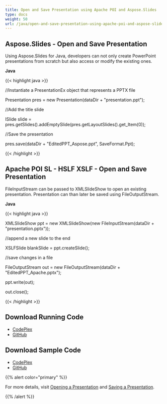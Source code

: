 ```yaml
---
title: Open and Save Presentation using Apache POI and Aspose.Slides
type: docs
weight: 50
url: /java/open-and-save-presentation-using-apache-poi-and-aspose-slides/
---
```


## **Aspose.Slides - Open and Save Presentation**
Using Aspose.Slides for Java, developers can not only create PowerPoint presentations from scratch but also access or modify the existing ones.

**Java**

{{< highlight java >}}

 //Instantiate a PresentationEx object that represents a PPTX file

Presentation pres = new Presentation(dataDir + "presentation.ppt");

//Add the title slide

ISlide slide = pres.getSlides().addEmptySlide(pres.getLayoutSlides().get_Item(0));

//Save the presentation

pres.save(dataDir + "EditedPPT_Aspose.ppt", SaveFormat.Ppt);

{{< /highlight >}}
## **Apache POI SL - HSLF XSLF - Open and Save Presentation**
FileInputStream can be passed to XMLSlideShow to open an existing presentation. Presentation can than later be saved using FileOutputStream.

**Java**

{{< highlight java >}}

 XMLSlideShow ppt = new XMLSlideShow(new FileInputStream(dataDir + "presentation.pptx"));

//append a new slide to the end

XSLFSlide blankSlide = ppt.createSlide();

//save changes in a file

FileOutputStream out = new FileOutputStream(dataDir + "EditedPPT_Apache.pptx");

ppt.write(out);

out.close();

{{< /highlight >}}
## **Download Running Code**
- [CodePlex](https://asposeslidesjavaapachepoi.codeplex.com/releases/view/618722)
- [GitHub](https://github.com/aspose-slides/Aspose.Slides-for-Java/releases/tag/Aspose.Slides_Java_for_Apache_POI-v1.0.0)
## **Download Sample Code**
- [CodePlex](https://asposeslidesjavaapachepoi.codeplex.com/SourceControl/latest#src/main/java/com/aspose/slides/examples/featurescomparison/presentation/openandsave/)
- [GitHub](https://github.com/aspose-slides/Aspose.Slides-for-Java/tree/master/Plugins/Aspose_Slides_for_Apache_POI/src/main/java/com/aspose/slides/examples/featurescomparison/presentation/openandsave)

{{% alert color="primary" %}} 

For more details, visit [Opening a Presentation](http://docs.aspose.com:8082/docs/display/slidesjava/Opening+a+Presentation) and [Saving a Presentation](http://docs.aspose.com:8082/docs/display/slidesjava/Saving+a+Presentation).

{{% /alert %}}
